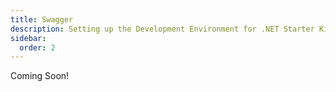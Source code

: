 ```yaml
---
title: Swagger
description: Setting up the Development Environment for .NET Starter Kit Development!
sidebar:
  order: 2
---
```


Coming Soon!
